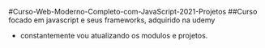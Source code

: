 #Curso-Web-Moderno-Completo-com-JavaScript-2021-Projetos
##Curso focado em javascript e seus frameworks, adquirido na udemy
- constantemente vou atualizando os modulos e projetos.
